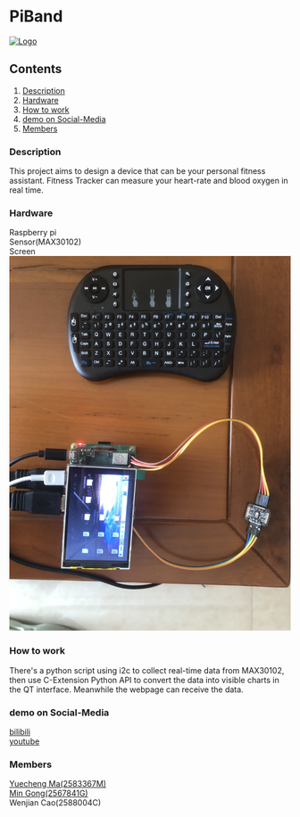 # PiBand

<a href="https://github.com/ScreaMA/fitness-tracker/blob/main/image/logo.png">
   <img src="images/logo.png" alt="Logo">
</a>

<!--Contents-->

## Contents

<ol>
    <li><a href="#Description">Description</a></li>
    <li><a href="#Hardware">Hardware</a></li>
    <li><a href="#How to work">How to work</a></li>
    <li><a href="#demo on Social-Media">demo on Social-Media</a></li>
    <li><a href="#Members">Members</a></li>
   
</ol>

<!--Description-->
###  Description

This project aims to design a device that can be your personal fitness assistant. Fitness Tracker can measure your heart-rate and blood oxygen in real time. 

<!--Hardware-->
###  Hardware

Raspberry pi\
Sensor(MAX30102)\
Screen\
![real photo](https://github.com/ScreaMA/fitness-tracker/blob/main/IMG_4044.JPG)
<!--How to work-->
###  How to work

There's a python script using i2c to collect real-time data from MAX30102, then use C-Extension Python API to convert the data into visible charts in the QT interface. Meanwhile the  webpage can receive the data.

<!--demo on Social-Media-->
###  demo on Social-Media

[bilibili](https://www.bilibili.com/video/BV1B64y1m7J4/)\
[youtube](https://youtu.be/fK_FMEablm8)

<!--Members-->
###  Members

[Yuecheng Ma(2583367M)](https://github.com/ScreaMA)\
[Min Gong(2567841G)](https://github.com/Mia-mg)\
Wenjian Cao(2588004C)
